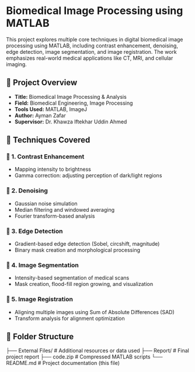 # Biomedical Image Processing using MATLAB

This project explores multiple core techniques in digital biomedical image processing using MATLAB, including contrast enhancement, denoising, edge detection, image segmentation, and image registration. The work emphasizes real-world medical applications like CT, MRI, and cellular imaging.

## 📄 Project Overview

- **Title:** Biomedical Image Processing & Analysis
- **Field:** Biomedical Engineering, Image Processing
- **Tools Used:** MATLAB, ImageJ
- **Author:** Ayman Zafar
- **Supervisor:** Dr. Khawza Iftekhar Uddin Ahmed

## 🧠 Techniques Covered

### 🔹 1. Contrast Enhancement
- Mapping intensity to brightness
- Gamma correction: adjusting perception of dark/light regions

### 🔹 2. Denoising
- Gaussian noise simulation
- Median filtering and windowed averaging
- Fourier transform-based analysis

### 🔹 3. Edge Detection
- Gradient-based edge detection (Sobel, circshift, magnitude)
- Binary mask creation and morphological processing

### 🔹 4. Image Segmentation
- Intensity-based segmentation of medical scans
- Mask creation, flood-fill region growing, and visualization

### 🔹 5. Image Registration
- Aligning multiple images using Sum of Absolute Differences (SAD)
- Transform analysis for alignment optimization

## 📂 Folder Structure

├── External Files/          # Additional resources or data used
├── Report/                  # Final project report 
├── code.zip                 # Compressed MATLAB scripts
└── README.md                # Project documentation (this file)
